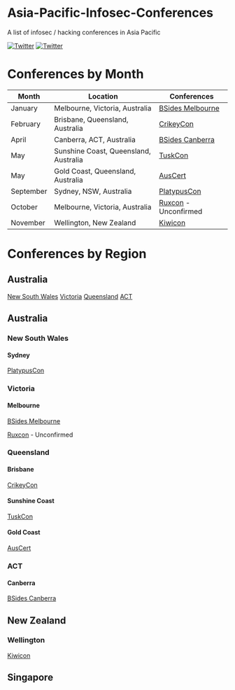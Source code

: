 # Asia-Pacific-Infosec-Conferences
A list of infosec / hacking conferences in Asia Pacific

[![Twitter](https://img.shields.io/badge/twitter-@hakluke-blue.svg)](https://twitter.com/hakluke)
[![Twitter](https://img.shields.io/badge/twitter-@codingo__-blue.svg)](https://twitter.com/codingo_)

# Conferences by Month
| Month    | Location                           | Conferences |
|----------|------------------------------------|-------------|
| January  | Melbourne, Victoria, Australia     | [BSides Melbourne](https://www.bsidesmelbourne.com/) |
| February | Brisbane, Queensland, Australia    | [CrikeyCon](https://www.crikeycon.com/) |
| April    | Canberra, ACT, Australia           | [BSides Canberra](http://www.bsidesau.com.au/) |
| May      | Sunshine Coast, Queensland, Australia | [TuskCon](http://tuskcon.org/) |
| May      | Gold Coast, Queensland, Australia  | [AusCert](https://www.auscert.org.au/events/2018-05-29-auscert2018-17th-annual-auscert-cyber-security-conference) |
| September| Sydney, NSW, Australia             | [PlatypusCon](https://letsjusthackshit.org/) |
| October  | Melbourne, Victoria, Australia     | [Ruxcon](https://ruxcon.org.au/) - Unconfirmed |
| November | Wellington, New Zealand            | [Kiwicon](https://www.kiwicon.org/) |

# Conferences by Region
## Australia
[New South Wales](#newsouthwales)
[Victoria](#victoria)
[Queensland](#queensland)
[ACT](#ACT)

## Australia
### New South Wales
#### Sydney
[PlatypusCon](https://letsjusthackshit.org/)

### Victoria
#### Melbourne
[BSides Melbourne](https://www.bsidesmelbourne.com/)

[Ruxcon](https://ruxcon.org.au/) - Unconfirmed
### Queensland
#### Brisbane
[CrikeyCon](https://www.crikeycon.com/)
#### Sunshine Coast
[TuskCon](http://tuskcon.org/)
#### Gold Coast
[AusCert](https://www.auscert.org.au/events/2018-05-29-auscert2018-17th-annual-auscert-cyber-security-conference)

### ACT
#### Canberra
[BSides Canberra](http://www.bsidesau.com.au/)

## New Zealand
### Wellington
[Kiwicon](https://www.kiwicon.org/)

## Singapore

